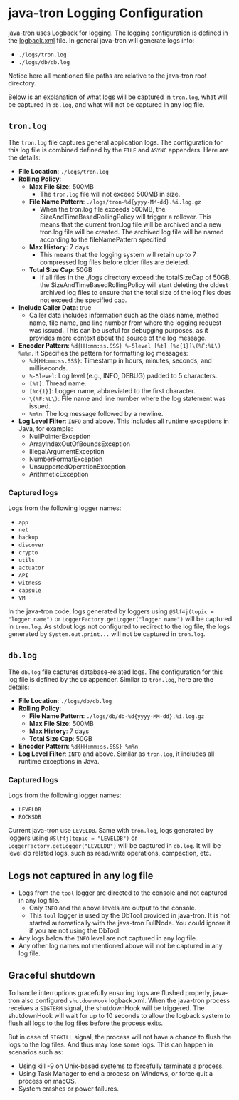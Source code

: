 # java-tron Logging Configuration

[java-tron](https://github.com/tronprotocol/java-tron) uses Logback for logging. The logging configuration is defined in the [logback.xml](https://github.com/tronprotocol/java-tron/blob/develop/framework/src/main/resources/logback.xml) file.
In general java-tron will generate logs into:
- `./logs/tron.log`
- `./logs/db/db.log`

Notice here all mentioned file paths are relative to the java-tron root directory.

Below is an explanation of what logs will be captured in `tron.log`, what will be captured in `db.log`, and what will not be captured in any log file.

## `tron.log`

The `tron.log` file captures general application logs. The configuration for this log file is combined defined by the `FILE` and `ASYNC` appenders. Here are the details:

- **File Location**: `./logs/tron.log`
- **Rolling Policy**:
    - **Max File Size**: 500MB
      - The `tron.log` file will not exceed 500MB in size.
    - **File Name Pattern**: `./logs/tron-%d{yyyy-MM-dd}.%i.log.gz`
      - When the tron.log file exceeds 500MB, the SizeAndTimeBasedRollingPolicy will trigger a rollover. This means that the current tron.log file will be archived and a new tron.log file will be created. The archived log file will be named according to the fileNamePattern specified
    - **Max History**: 7 days
      - This means that the logging system will retain up to 7 compressed log files before older files are deleted.
    - **Total Size Cap**: 50GB
      - If all files in the ./logs directory exceed the totalSizeCap of 50GB, the SizeAndTimeBasedRollingPolicy will start deleting the oldest archived log files to ensure that the total size of the log files does not exceed the specified cap.
- **Include Caller Data**: true
  - Caller data includes information such as the class name, method name, file name, and line number from where the logging request was issued. This can be useful for debugging purposes, as it provides more context about the source of the log message.
- **Encoder Pattern**: `%d{HH:mm:ss.SSS} %-5level [%t] [%c{1}]\(%F:%L\) %m%n`. It Specifies the pattern for formatting log messages:
    - `%d{HH:mm:ss.SSS}`: Timestamp in hours, minutes, seconds, and milliseconds.
    - `%-5level`: Log level (e.g., INFO, DEBUG) padded to 5 characters.
    - `[%t]`: Thread name.
    - `[%c{1}]`: Logger name, abbreviated to the first character.
    - `\(%F:%L\)`: File name and line number where the log statement was issued.
    - `%m%n`: The log message followed by a newline.
- **Log Level Filter**: `INFO` and above.
  This includes all runtime exceptions in Java, for example:
  - NullPointerException
  - ArrayIndexOutOfBoundsException
  - IllegalArgumentException
  - NumberFormatException
  - UnsupportedOperationException
  - ArithmeticException

### Captured logs
Logs from the following logger names:
- `app`
- `net`
- `backup`
- `discover`
- `crypto`
- `utils`
- `actuator`
- `API`
- `witness`
- `capsule`
- `VM`

In the java-tron code, logs generated by loggers using `@Slf4j(topic = "logger name")` or `LoggerFactory.getLogger("logger name")` will be captured in `tron.log`. As stdout logs not configured to redirect to the log file, the logs generated by `System.out.print...` will not be captured in `tron.log`.

## `db.log`

The `db.log` file captures database-related logs. The configuration for this log file is defined by the `DB` appender. Similar to `tron.log`, here are the details:

- **File Location**: `./logs/db/db.log`
- **Rolling Policy**:
    - **File Name Pattern**: `./logs/db/db-%d{yyyy-MM-dd}.%i.log.gz`
    - **Max File Size**: 500MB
    - **Max History**: 7 days
    - **Total Size Cap**: 50GB
- **Encoder Pattern**: `%d{HH:mm:ss.SSS} %m%n`
- **Log Level Filter**: `INFO` and above. Similar as `tron.log`, it includes all runtime exceptions in Java.

### Captured logs
Logs from the following logger names:
  - `LEVELDB`
  - `ROCKSDB`

Current java-tron use `LEVELDB`. Same with `tron.log`, logs generated by loggers using `@Slf4j(topic = "LEVELDB")` or `LoggerFactory.getLogger("LEVELDB")` will be captured in `db.log`.
It will be level db related logs, such as read/write operations, compaction, etc.

## Logs not captured in any log file

- Logs from the `tool` logger are directed to the console and not captured in any log file.
  - Only `INFO` and the above levels are output to the console.
  - This `tool` logger is used by the DbTool provided in java-tron. It is not started automatically with the java-tron FullNode. You could ignore it if you are not using the DbTool.
- Any logs below the `INFO` level are not captured in any log file.
- Any other log names not mentioned above will not be captured in any log file.

## Graceful shutdown

To handle interruptions gracefully ensuring logs are flushed properly, java-tron also configured `shutdownHook` logback.xml.
When the java-tron process receives a `SIGTERM` signal, the shutdownHook will be triggered. The shutdownHook will wait for up to 10 seconds to allow the logback system to flush all logs to the log files before the process exits.

But in case of `SIGKILL` signal, the process will not have a chance to flush the logs to the log files.
And thus may lose some logs.
This can happen in scenarios such as:
- Using kill -9 on Unix-based systems to forcefully terminate a process.
- Using Task Manager to end a process on Windows, or force quit a process on macOS.
- System crashes or power failures.
